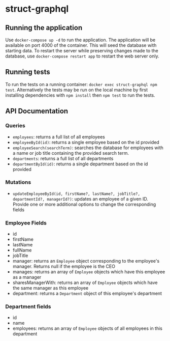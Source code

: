 # struct-graphql

## Running the application
Use `docker-compose up -d` to run the application. The application will be available on port 4000 of the container.
This will seed the database with starting data. To restart the server while preserving changes made to the database, use `docker-compose restart app` to restart the web server only.

## Running tests
To run the tests on a running container: `docker exec struct-graphql npm test`.
Alternatively the tests may be run on the local machine by first installing dependencies with `npm install` then `npm test` to run the tests.

## API Documentation
### Queries
- `employees`: returns a full list of all employees
- `employeeById(id)`: returns a single employee based on the id provided
- `employeeSearch(searchTerm)`: searches the database for employees with a name or job title containing the provided search term.
- `departments`: returns a full list of all departments
- `departmentById(id)`: returns a single department based on the id provided
### Mutations
- `updateEmployeeById(id, firstName?, lastName?, jobTitle?, departmentId?, managerId?)`: updates an employee of a given ID. Provide one or more additional options to change the corresponding fields
### Employee Fields
- id
- firstName
- lastName
- fullName
- jobTitle
- manager: returns an `Employee` object corresponding to the employee's manager. Returns null if the employee is the CEO
- manages: returns an array of `Employee` objects which have this employee as a manager
- sharesManagerWith: returns an array of `Employee` objects which have the same manager as this employee
- department: returns a `Department` object of this employee's department
### Department fields
- id
- name
- employees: returns an array of `Employee` objects of all employees in this department

